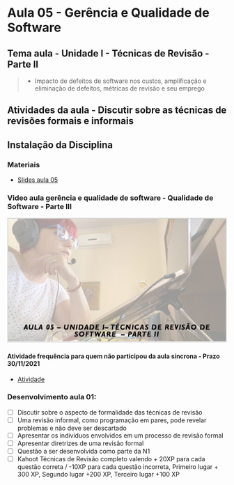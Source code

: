 # Aula 05 - Gerência e Qualidade de Software
## Tema aula - Unidade I - Técnicas de Revisão - Parte II
 
>  *  Impacto de defeitos de software nos custos, amplificação e eliminação de defeitos, métricas de revisão e seu emprego

## Atividades da aula - Discutir sobre as técnicas de revisões formais e informais

## Instalação da Disciplina

### Materiais

- [Slides aula 05](aula5_UnidadeI_Tecnicas_de_revisao_parteII.pdf)

### Video aula gerência e qualidade de software -  Qualidade de Software - Parte III
[![Aula - Técnicas de Revisão PARTE I](capa_aula5.png)](https://www.youtube.com/watch?v=xcxWOu9Qgo8)

####  Atividade frequência para quem não participou da aula síncrona - Prazo 30/11/2021

- [Atividade](https://forms.gle/LKjuR9qPczqB9yLC6)

### Desenvolvimento aula 01: 

- [ ]  Discutir sobre o aspecto de formalidade das técnicas de revisão
- [ ]  Uma revisão informal, como programação em pares, pode revelar problemas e não deve ser descartado
- [ ]  Apresentar os indivíduos envolvidos em um processo de revisão formal
- [ ]  Apresentar diretrizes de uma revisão formal
- [ ]  Questão a ser desenvolvida como parte da N1
- [ ]  Kahoot Técnicas de Revisão completo valendo + 20XP para cada questão correta / -10XP para cada questão incorreta, Primeiro lugar + 300 XP, Segundo lugar +200 XP, Terceiro lugar +100 XP
